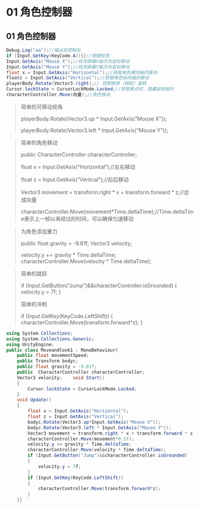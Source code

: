 # 01 角色控制器

## 01 角色控制器

```C#
Debug.Log("aa");//输出到控制台
if (Input.GetKey(KeyCode.A)){}//按键检测
Input.GetAxis("Mouse X");//检测屏幕X轴方向鼠标移动
Input.GetAxis("Mouse Y");//检测屏幕Y轴方向鼠标移动
float x = Input.GetAxis("Horizontal");//获取角色横向轴的移动
floatz = Input.GetAxis("Vertical");//获取角色纵向轴的移动
playerBody.Rotate(Vector3.right);// 控制物体（相机）旋转
Cursor.lockState = CursorLockMode.Locked;//获取焦点时，隐藏鼠标指针
characterController.Move(向量);//角色移动
```

> 简单的可移动视角
> 
> playerBody.Rotate(Vector3.up * Input.GetAxis(“Mouse X”));
> 
> playerBody.Rotate(Vector3.left * Input.GetAxis(“Mouse Y”));

> 简单的角色移动
>
>
> public CharacterController characterController;
>
> float x = Input.GetAxis(“Horizontal”);//左右移动 
>
> float z = Input.GetAxis(“Vertical”);//前后移动 
>
> Vector3 movement = transform.right * x + transform.forward * z;//合成向量
>
> characterController.Move(movement*Time.deltaTime);//Time.deltaTime表示上一帧以来经过的时间，可以确保匀速移动

> 为角色添加重力
> 
> 
> public float gravity = -9.81f; Vector3 velocity;
> 
> velocity.y += gravity * Time.deltaTime; characterController.Move(velocity * Time.deltaTime);
> 

> 简单的跳跃
> 
> 
> if (Input.GetButton(“Jump”)&&characterController.isGrounded) { velocity.y = 7f; }
> 
> 简单的冲刺
> 
> if (Input.GetKey(KeyCode.LeftShift)) { characterController.Move(transform.forward*z); }
> 

```C#
using System.Collections;
using System.Collections.Generic;
using UnityEngine;
public class Moveandlook1 : MonoBehaviour{ 
    public float movementSpeed; 
    public Transform bodyc;  
    public float gravity = -9.81f;
    public  CharacterController characterController;   
    Vector3 velocity;    void Start()   
    {  
        Cursor.lockState = CursorLockMode.Locked;  
    }  
    void Update()    
    {    
        float x = Input.GetAxis("Horizontal");  
        float z = Input.GetAxis("Vertical");    
        bodyc.Rotate(Vector3.up*Input.GetAxis("Mouse X"));    
        bodyc.Rotate(Vector3.left * Input.GetAxis("Mouse Y")); 
        Vector3 movement = transform.right * x + transform.forward * z; 
        characterController.Move(movement*0.1f); 
        velocity.y += gravity * Time.deltaTime;     
        characterController.Move(velocity * Time.deltaTime);   
        if (Input.GetButton("Jump")&&characterController.isGrounded)   
        {     
            velocity.y = 7f;   
        }        
        if (Input.GetKey(KeyCode.LeftShift)) 
        {       
            characterController.Move(transform.forward*z);   
        }  
    }}
```
